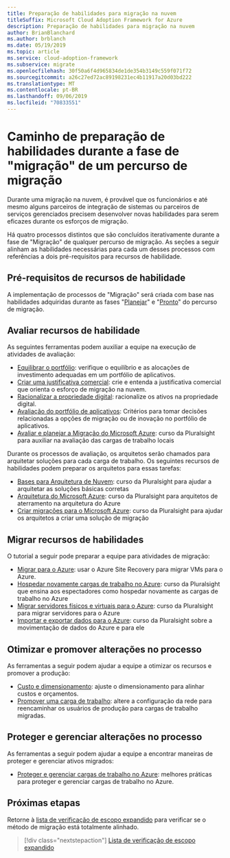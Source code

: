 ```yaml
---
title: Preparação de habilidades para migração na nuvem
titleSuffix: Microsoft Cloud Adoption Framework for Azure
description: Preparação de habilidades para migração na nuvem
author: BrianBlanchard
ms.author: brblanch
ms.date: 05/19/2019
ms.topic: article
ms.service: cloud-adoption-framework
ms.subservice: migrate
ms.openlocfilehash: 30f50a6f4d965834de1de354b3149c559f071f72
ms.sourcegitcommit: a26c27ed72ac89198231ec4b11917a20d03bd222
ms.translationtype: MT
ms.contentlocale: pt-BR
ms.lasthandoff: 09/06/2019
ms.locfileid: "70833551"
---
```

# <a name="skills-readiness-path-during-the-migrate-phase-of-a-migration-journey"></a>Caminho de preparação de habilidades durante a fase de "migração" de um percurso de migração

Durante uma migração na nuvem, é provável que os funcionários e até mesmo alguns parceiros de integração de sistemas ou parceiros de serviços gerenciados precisem desenvolver novas habilidades para serem eficazes durante os esforços de migração.

Há quatro processos distintos que são concluídos iterativamente durante a fase de "Migração" de qualquer percurso de migração. As seções a seguir alinham as habilidades necessárias para cada um desses processos com referências a dois pré-requisitos para recursos de habilidade.

## <a name="prerequisites-skilling-resources"></a>Pré-requisitos de recursos de habilidade

A implementação de processos de "Migração" será criada com base nas habilidades adquiridas durante as fases "[Planejar](../../business-strategy/suggested-skills.md)" e "[Pronto](../../organization/suggested-skills.md)" do percurso de migração.

## <a name="assess-skilling-resources"></a>Avaliar recursos de habilidade

As seguintes ferramentas podem auxiliar a equipe na execução de atividades de avaliação:

- [Equilibrar o portfólio](./balance-the-portfolio.md): verifique o equilíbrio e as alocações de investimento adequadas em um portfólio de aplicativos.
- [Criar uma justificativa comercial](../../business-strategy/cloud-migration-business-case.md): crie e entenda a justificativa comercial que orienta o esforço de migração na nuvem.
- [Racionalizar a propriedade digital](../../digital-estate/rationalize.md): racionalize os ativos na propriedade digital.
- [Avaliação do portfólio de aplicativos](/learn/modules/app-and-infra-migration-and-modernization): Critérios para tomar decisões relacionadas a opções de migração ou de inovação no portfólio de aplicativos.
- [Avaliar e planejar a Migração do Microsoft Azure](https://www.pluralsight.com/courses/microsoft-azure-migration-assessing-planning): curso da Pluralsight para auxiliar na avaliação das cargas de trabalho locais

Durante os processos de avaliação, os arquitetos serão chamados para arquitetar soluções para cada carga de trabalho. Os seguintes recursos de habilidades podem preparar os arquitetos para essas tarefas:

- [Bases para Arquitetura de Nuvem](https://app.pluralsight.com/library/courses/cloud-architecture-foundations): curso da Pluralsight para ajudar a arquitetar as soluções básicas corretas
- [Arquitetura do Microsoft Azure](https://app.pluralsight.com/library/courses/cloud-architecture-foundations): curso da Pluralsight para arquitetos de aterramento na arquitetura do Azure
- [Criar migrações para o Microsoft Azure](https://app.pluralsight.com/library/courses/cloud-architecture-foundations): curso da Pluralsight para ajudar os arquitetos a criar uma solução de migração

## <a name="migrate-skilling-resources"></a>Migrar recursos de habilidades

O tutorial a seguir pode preparar a equipe para atividades de migração:

- [Migrar para o Azure](/azure/site-recovery/migrate-tutorial-on-premises-azure): usar o Azure Site Recovery para migrar VMs para o Azure.
- [Hospedar novamente cargas de trabalho no Azure](https://aka.ms/rehostcourse): curso da Pluralsight que ensina aos espectadores como hospedar novamente as cargas de trabalho no Azure
- [Migrar servidores físicos e virtuais para o Azure](https://app.pluralsight.com/library/courses/microsoft-azure-migrating-physical-virtual-servers/table-of-contents): curso da Pluralsight para migrar servidores para o Azure
- [Importar e exportar dados para o Azure](https://app.pluralsight.com/library/courses/microsoft-azure-import-export-data/table-of-contents): curso da Pluralsight sobre a movimentação de dados do Azure e para ele

## <a name="optimize-and-promote-process-changes"></a>Otimizar e promover alterações no processo

As ferramentas a seguir podem ajudar a equipe a otimizar os recursos e promover a produção:

- [Custo e dimensionamento](../azure-best-practices/migrate-best-practices-costs.md): ajuste o dimensionamento para alinhar custos e orçamentos.
- [Promover uma carga de trabalho](../azure-best-practices/migrate-best-practices-networking.md): altere a configuração da rede para reencaminhar os usuários de produção para cargas de trabalho migradas.

## <a name="secure-and-manage-process-changes"></a>Proteger e gerenciar alterações no processo

As ferramentas a seguir podem ajudar a equipe a encontrar maneiras de proteger e gerenciar ativos migrados:

- [Proteger e gerenciar cargas de trabalho no Azure](../azure-best-practices/migrate-best-practices-security-management.md): melhores práticas para proteger e gerenciar cargas de trabalho no Azure.

## <a name="next-steps"></a>Próximas etapas

Retorne à [lista de verificação de escopo expandido](./index.md) para verificar se o método de migração está totalmente alinhado.

> [!div class="nextstepaction"]
> [Lista de verificação de escopo expandido](./index.md)
